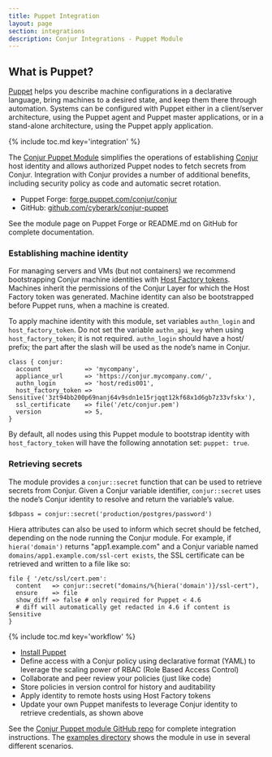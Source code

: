 ```yaml
---
title: Puppet Integration
layout: page
section: integrations
description: Conjur Integrations - Puppet Module
---
```


## What is Puppet?
[Puppet](https://puppet.com) helps you describe machine configurations in a
declarative language, bring machines to a desired state, and keep them there through automation.
Systems can be configured with Puppet either in a client/server architecture, using the Puppet
agent and Puppet master applications, or in a stand-alone architecture, using the Puppet apply
application.

{% include toc.md key='integration' %}

The [Conjur Puppet Module](https://forge.puppet.com/conjur/conjur) simplifies
the operations of establishing [Conjur](https://www.conjur.org) host identity
and allows authorized Puppet nodes to fetch secrets from Conjur.
Integration with Conjur provides a number of additional benefits,
including security policy as code and automatic secret rotation.

- Puppet Forge: [forge.puppet.com/conjur/conjur](https://forge.puppet.com/conjur/conjur)
- GitHub: [github.com/cyberark/conjur-puppet](https://github.com/cyberark/conjur-puppet)

See the module page on Puppet Forge or README.md on GitHub for complete documentation.

### Establishing machine identity

For managing servers and VMs (but not containers) we recommend bootstrapping Conjur machine identities with
[Host Factory tokens](/api.html#host-factory).
Machines inherit the permissions of the Conjur Layer for which the Host Factory token was generated.
Machine identity can also be bootstrapped before Puppet runs, when a machine is created.

To apply machine identity with this module, set variables `authn_login` and
`host_factory_token`.
Do not set the variable `authn_api_key` when using `host_factory_token`; it is not required.
`authn_login` should have a host/ prefix; the part after the slash will be used as the
node’s name in Conjur.

```
class { conjur:
  account            => 'mycompany',
  appliance_url      => 'https://conjur.mycompany.com/',
  authn_login        => 'host/redis001',
  host_factory_token => Sensitive('3zt94bb200p69nanj64v9sdn1e15rjqqt12kf68x1d6gb7z33vfskx'),
  ssl_certificate    => file('/etc/conjur.pem')
  version            => 5,
}
```

By default, all nodes using this Puppet module to bootstrap identity with `host_factory_token`
will have the following annotation set: `puppet: true`.

### Retrieving secrets

The module provides a `conjur::secret` function that can be used to retrieve secrets from
Conjur.
Given a Conjur variable identifier, `conjur::secret` uses the node’s Conjur identity to resolve
and return the variable’s value.

```
$dbpass = conjur::secret('production/postgres/password')
```

Hiera attributes can also be used to inform which secret should be fetched, depending on the
node running the Conjur module.
For example, if `hiera('domain')` returns "app1.example.com" and a Conjur variable
named `domains/app1.example.com/ssl-cert exists`,
the SSL certificate can be retrieved and written to a file like so:

```
file { '/etc/ssl/cert.pem':
  content   => conjur::secret("domains/%{hiera('domain')}/ssl-cert"),
  ensure    => file
  show_diff => false # only required for Puppet < 4.6
  # diff will automatically get redacted in 4.6 if content is Sensitive
}
```

{% include toc.md key='workflow' %}

- [Install Puppet](https://docs.puppet.com/puppet/latest/install_pre.html)
- Define access with a Conjur policy using declarative format (YAML) to leverage the scaling power of RBAC (Role Based Access Control)
- Collaborate and peer review your policies (just like code)
- Store policies in version control for history and auditability
- Apply identity to remote hosts using Host Factory tokens
- Update your own Puppet manifests to leverage Conjur identity to retrieve credentials, as shown above

See the [Conjur Puppet module GitHub repo](https://github.com/cyberark/conjur-puppet)
for complete integration instructions.
The [examples directory](https://github.com/cyberark/conjur-puppet/tree/master/examples)
shows the module in use in several different scenarios.
